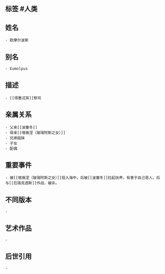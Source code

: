 ## 标签  #人类
## 姓名
	- 欧摩尔波斯
## 别名
	- Eumolpus
## 描述
	- [[得墨忒耳]]祭司
## 亲属关系
	- 父亲[[波塞冬]]
	- 母亲[[喀俄涅（玻瑞阿斯之女）]]
	- 兄弟姐妹
	- 子女
	- 配偶
## 重要事件
	- 被[[喀俄涅（玻瑞阿斯之女）]]投入海中，后被[[波塞冬]]捡起扶养，有害于自己恩人，后与[[厄瑞克透斯]]作战，被杀。
## 不同版本
	-
## 艺术作品
	-
## 后世引用
	-
